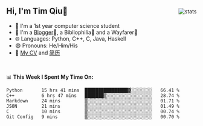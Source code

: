 <p>
<img src="https://github-readme-stats.vercel.app/api?username=qyxtim&show_icons=true" alt="stats" align="right" style="padding-top:20px"/>
</p>

## Hi, I'm Tim Qiu👋

- 🔭 I'm a 1st year computer science student
- 🌱 I'm a [Blogger](https://blog.blinkstar.cn)📝, a Bibliophilia📕 and a Wayfarer🚶
- 🌐 Languages: Python, C++, C, Java, Haskell
- 😄 Pronouns: He/Him/His
- 📄 [My CV](./cv.pdf) and [简历](./cv-ch.pdf)

<br>

📊 **This Week I Spent My Time On:**
<!--START_SECTION:waka-->

```text
Python       15 hrs 41 mins  ████████████████▓░░░░░░░░   66.41 %
C++          6 hrs 47 mins   ███████▒░░░░░░░░░░░░░░░░░   28.74 %
Markdown     24 mins         ▒░░░░░░░░░░░░░░░░░░░░░░░░   01.71 %
JSON         21 mins         ▒░░░░░░░░░░░░░░░░░░░░░░░░   01.49 %
C            10 mins         ▒░░░░░░░░░░░░░░░░░░░░░░░░   00.74 %
Git Config   9 mins          ▒░░░░░░░░░░░░░░░░░░░░░░░░   00.70 %
```

<!--END_SECTION:waka-->
